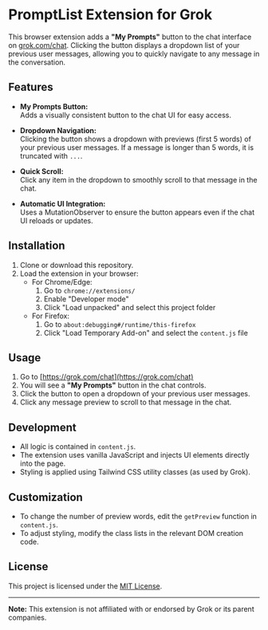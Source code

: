 # PromptList Extension for Grok

This browser extension adds a **"My Prompts"** button to the chat interface on [grok.com/chat](https://grok.com/chat). Clicking the button displays a dropdown list of your previous user messages, allowing you to quickly navigate to any message in the conversation.

## Features

- **My Prompts Button:**  
  Adds a visually consistent button to the chat UI for easy access.

- **Dropdown Navigation:**  
  Clicking the button shows a dropdown with previews (first 5 words) of your previous user messages. If a message is longer than 5 words, it is truncated with `...`.

- **Quick Scroll:**  
  Click any item in the dropdown to smoothly scroll to that message in the chat.

- **Automatic UI Integration:**  
  Uses a MutationObserver to ensure the button appears even if the chat UI reloads or updates.

## Installation

1. Clone or download this repository.
2. Load the extension in your browser:
   - For Chrome/Edge:
     1. Go to `chrome://extensions/`
     2. Enable "Developer mode"
     3. Click "Load unpacked" and select this project folder
   - For Firefox:
     1. Go to `about:debugging#/runtime/this-firefox`
     2. Click "Load Temporary Add-on" and select the `content.js` file

## Usage

1. Go to [https://grok.com/chat](https://grok.com/chat)
2. You will see a **"My Prompts"** button in the chat controls.
3. Click the button to open a dropdown of your previous user messages.
4. Click any message preview to scroll to that message in the chat.

## Development

- All logic is contained in `content.js`.
- The extension uses vanilla JavaScript and injects UI elements directly into the page.
- Styling is applied using Tailwind CSS utility classes (as used by Grok).

## Customization

- To change the number of preview words, edit the `getPreview` function in `content.js`.
- To adjust styling, modify the class lists in the relevant DOM creation code.

## License

This project is licensed under the [MIT License](./LICENSE.txt).

---

**Note:** This extension is not affiliated with or endorsed by Grok or its parent companies.